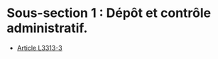 # Sous-section 1 : Dépôt et contrôle administratif.

* [Article L3313-3](./LEGIARTI000018764818.md)
